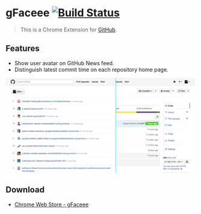 # gFaceee [![Build Status](https://drone.io/github.com/t32k/gFaceee/status.png)](https://drone.io/github.com/t32k/gFaceee/latest)

> This is a Chrome Extension for [GitHub](https://github.com/).

## Features

+ Show user avatar on GitHub News feed.
+ Distinguish latest commit time on each repository home page.

![Preview](preview.png)

## Download

+ [Chrome Web Store - gFaceee](http://goo.gl/GMxHkC)
